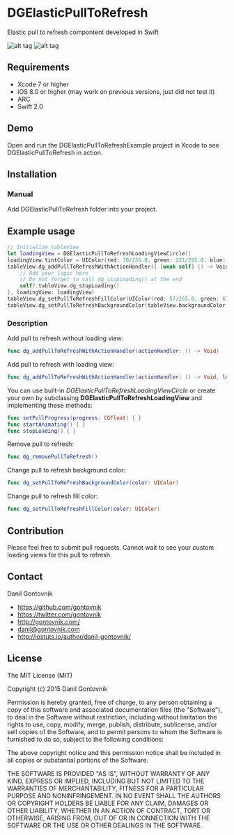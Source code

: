 # DGElasticPullToRefresh
Elastic pull to refresh compontent developed in Swift

![alt tag](https://raw.githubusercontent.com/gontovnik/DGElasticPullToRefresh/master/DGElasticPullToRefreshExample1.gif)
![alt tag](https://raw.githubusercontent.com/gontovnik/DGElasticPullToRefresh/master/DGElasticPullToRefreshExample2.gif)

## Requirements
* Xcode 7 or higher
* iOS 8.0 or higher (may work on previous versions, just did not test it)
* ARC
* Swift 2.0

## Demo

Open and run the DGElasticPullToRefreshExample project in Xcode to see DGElasticPullToRefresh in action.

## Installation

### Manual

Add DGElasticPullToRefresh folder into your project.

## Example usage

``` swift
// Initialize tableView
let loadingView = DGElasticPullToRefreshLoadingViewCircle()
loadingView.tintColor = UIColor(red: 78/255.0, green: 221/255.0, blue: 200/255.0, alpha: 1.0)
tableView.dg_addPullToRefreshWithActionHandler({ [weak self] () -> Void in
    // Add your logic here
    // Do not forget to call dg_stopLoading() at the end 
    self?.tableView.dg_stopLoading()
}, loadingView: loadingView)
tableView.dg_setPullToRefreshFillColor(UIColor(red: 57/255.0, green: 67/255.0, blue: 89/255.0, alpha: 1.0))
tableView.dg_setPullToRefreshBackgroundColor(tableView.backgroundColor!)
```

### Description

Add pull to refresh without loading view:

``` swift
func dg_addPullToRefreshWithActionHandler(actionHandler: () -> Void)
```

Add pull to refresh with loading view:

``` swift
func dg_addPullToRefreshWithActionHandler(actionHandler: () -> Void, loadingView: DGElasticPullToRefreshLoadingView?)
```

You can use built-in *DGElasticPullToRefreshLoadingViewCircle* or create your own by subclassing **DGElasticPullToRefreshLoadingView** and implementing these methods:

``` swift
func setPullProgress(progress: CGFloat) { }
func startAnimating() { }
func stopLoading() { }
```

Remove pull to refresh:

``` swift
func dg_removePullToRefresh()
```

Change pull to refresh background color:

``` swift
func dg_setPullToRefreshBackgroundColor(color: UIColor)
```

Change pull to refresh fill color:

``` swift 
func dg_setPullToRefreshFillColor(color: UIColor)
```

## Contribution

Please feel free to submit pull requests. Cannot wait to see your custom loading views for this pull to refresh.

## Contact

Danil Gontovnik

- https://github.com/gontovnik
- https://twitter.com/gontovnik
- http://gontovnik.com/
- danil@gontovnik.com
- http://iostuts.io/author/danil-gontovnik/

## License

The MIT License (MIT)

Copyright (c) 2015 Danil Gontovnik

Permission is hereby granted, free of charge, to any person obtaining a copy
of this software and associated documentation files (the "Software"), to deal
in the Software without restriction, including without limitation the rights
to use, copy, modify, merge, publish, distribute, sublicense, and/or sell
copies of the Software, and to permit persons to whom the Software is
furnished to do so, subject to the following conditions:

The above copyright notice and this permission notice shall be included in all
copies or substantial portions of the Software.

THE SOFTWARE IS PROVIDED "AS IS", WITHOUT WARRANTY OF ANY KIND, EXPRESS OR
IMPLIED, INCLUDING BUT NOT LIMITED TO THE WARRANTIES OF MERCHANTABILITY,
FITNESS FOR A PARTICULAR PURPOSE AND NONINFRINGEMENT. IN NO EVENT SHALL THE
AUTHORS OR COPYRIGHT HOLDERS BE LIABLE FOR ANY CLAIM, DAMAGES OR OTHER
LIABILITY, WHETHER IN AN ACTION OF CONTRACT, TORT OR OTHERWISE, ARISING FROM,
OUT OF OR IN CONNECTION WITH THE SOFTWARE OR THE USE OR OTHER DEALINGS IN THE
SOFTWARE.
